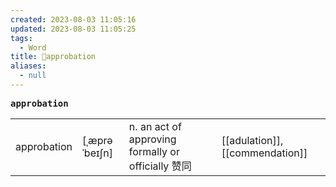 ```yaml
---
created: 2023-08-03 11:05:16
updated: 2023-08-03 11:05:25
tags:
  - Word
title: 📖approbation
aliases:
  - null
---
```


<pre><strong>approbation</strong></pre>
|   |   |   |   |
|---|---|---|---|
|approbation|[ˌæprəˈbeɪʃn]|n. an act of approving formally or officially 赞同|[[adulation]], [[commendation]]|
